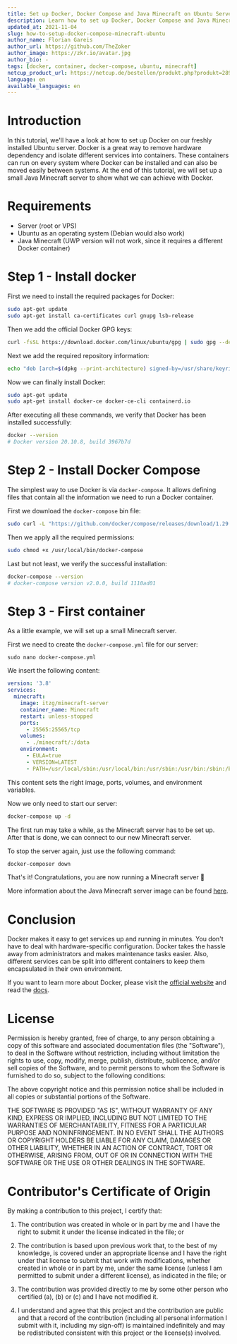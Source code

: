 ```yaml
---
title: Set up Docker, Docker Compose and Java Minecraft on Ubuntu Servers
description: Learn how to set up Docker, Docker Compose and Java Minecraft on Ubuntu servers.
updated_at: 2021-11-04
slug: how-to-setup-docker-compose-minecraft-ubuntu
author_name: Florian Gareis
author_url: https://github.com/TheZoker
author_image: https://zkr.io/avatar.jpg
author_bio: -
tags: [docker, container, docker-compose, ubuntu, minecraft]
netcup_product_url: https://netcup.de/bestellen/produkt.php?produkt=2894
language: en
available_languages: en
---
```


# Introduction

In this tutorial, we'll have a look at how to set up Docker on our freshly installed Ubuntu server.
Docker is a great way to remove hardware dependency and isolate different services into containers.
These containers can run on every system where Docker can be installed and can also be moved easily between systems.
At the end of this tutorial, we will set up a small Java Minecraft server to show what we can achieve with Docker.

# Requirements

- Server (root or VPS)
- Ubuntu as an operating system (Debian would also work)
- Java Minecraft (UWP version will not work, since it requires a different Docker container)

# Step 1 - Install docker

First we need to install the required packages for Docker:

```bash
sudo apt-get update
sudo apt-get install ca-certificates curl gnupg lsb-release
```

Then we add the official Docker GPG keys:

```bash
curl -fsSL https://download.docker.com/linux/ubuntu/gpg | sudo gpg --dearmor -o /usr/share/keyrings/docker-archive-keyring.gpg
```

Next we add the required repository information:

```bash
echo "deb [arch=$(dpkg --print-architecture) signed-by=/usr/share/keyrings/docker-archive-keyring.gpg] https://download.docker.com/linux/ubuntu $(lsb_release -cs) stable" | sudo tee /etc/apt/sources.list.d/docker.list > /dev/null
```

Now we can finally install Docker:

```bash
sudo apt-get update
sudo apt-get install docker-ce docker-ce-cli containerd.io
```

After executing all these commands, we verify that Docker has been installed successfully:

```bash
docker --version
# Docker version 20.10.8, build 3967b7d
```

# Step 2 - Install Docker Compose

The simplest way to use Docker is via `docker-compose`. It allows defining files that contain all the information we need to run a Docker container.

First we download the `docker-compose` bin file:

```bash
sudo curl -L "https://github.com/docker/compose/releases/download/1.29.2/docker-compose-$(uname -s)-$(uname -m)" -o /usr/local/bin/docker-compose
```

Then we apply all the required permissions:

```bash
sudo chmod +x /usr/local/bin/docker-compose
```

Last but not least, we verify the successful installation:

```bash
docker-compose --version
# docker-compose version v2.0.0, build 1110ad01
```

# Step 3 - First container

As a little example, we will set up a small Minecraft server.

First we need to create the `docker-compose.yml` file for our server:

```
sudo nano docker-compose.yml
```

We insert the following content:

```yml
version: '3.8'
services:
  minecraft:
    image: itzg/minecraft-server
    container_name: Minecraft
    restart: unless-stopped
    ports:
      - 25565:25565/tcp
    volumes:
      - ./minecraft/:/data
    environment:
      - EULA=true
      - VERSION=LATEST
      - PATH=/usr/local/sbin:/usr/local/bin:/usr/sbin:/usr/bin:/sbin:/bin
```

This content sets the right image, ports, volumes, and environment variables.

Now we only need to start our server:

```bash
docker-compose up -d
```

The first run may take a while, as the Minecraft server has to be set up.
After that is done, we can connect to our new Minecraft server.

To stop the server again, just use the following command:

```bash
docker-composer down
```

That's it! Congratulations, you are now running a Minecraft server :tada:

More information about the Java Minecraft server image can be found [here](https://github.com/itzg/docker-minecraft-server/blob/master/README.md).

# Conclusion

Docker makes it easy to get services up and running in minutes. You don't have to deal with hardware-specific configuration. Docker takes the hassle away from administrators and makes maintenance tasks easier. Also, different services can be split into different containers to keep them encapsulated in their own environment.

If you want to learn more about Docker, please visit the [official website](https://www.docker.com/) and read the [docs](https://docs.docker.com/).

# License

Permission is hereby granted, free of charge, to any person obtaining a copy
of this software and associated documentation files (the "Software"), to deal
in the Software without restriction, including without limitation the rights
to use, copy, modify, merge, publish, distribute, sublicence, and/or sell
copies of the Software, and to permit persons to whom the Software is
furnished to do so, subject to the following conditions:

The above copyright notice and this permission notice shall be included in all
copies or substantial portions of the Software.

THE SOFTWARE IS PROVIDED "AS IS", WITHOUT WARRANTY OF ANY KIND, EXPRESS OR
IMPLIED, INCLUDING BUT NOT LIMITED TO THE WARRANTIES OF MERCHANTABILITY,
FITNESS FOR A PARTICULAR PURPOSE AND NONINFRINGEMENT. IN NO EVENT SHALL THE
AUTHORS OR COPYRIGHT HOLDERS BE LIABLE FOR ANY CLAIM, DAMAGES OR OTHER
LIABILITY, WHETHER IN AN ACTION OF CONTRACT, TORT OR OTHERWISE, ARISING FROM,
OUT OF OR IN CONNECTION WITH THE SOFTWARE OR THE USE OR OTHER DEALINGS IN THE
SOFTWARE.

# Contributor's Certificate of Origin

By making a contribution to this project, I certify that:

1.  The contribution was created in whole or in part by me and I have the right to submit it under the license indicated in the file; or

2.  The contribution is based upon previous work that, to the best of my knowledge, is covered under an appropriate license and I have the right under that license to submit that work with modifications, whether created in whole or in part by me, under the same license (unless I am permitted to submit under a different license), as indicated in the file; or

3.  The contribution was provided directly to me by some other person who certified (a), (b) or (c) and I have not modified it.

4.  I understand and agree that this project and the contribution are public and that a record of the contribution (including all personal information I submit with it, including my sign-off) is maintained indefinitely and may be redistributed consistent with this project or the license(s) involved.
